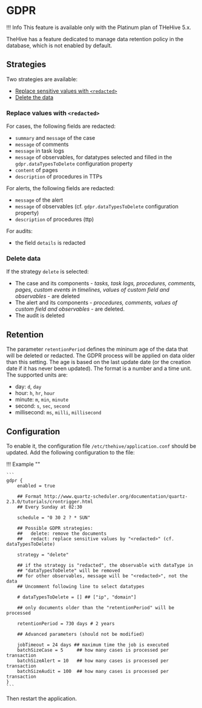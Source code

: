 # GDPR 

!!! Info
    This feature is available only with the Platinum plan of THeHive 5.x.

TheHive has a feature dedicated to manage data retention policy in the database, which is not enabled by default.

## Strategies

Two strategies are available: 

* [Replace sensitive values with `<redacted>`](#replace-values-with-redacted)
* [Delete the data](#delete-data)


### Replace values with `<redacted>`

For cases, the following fields are redacted:

* `summary` and `message` of the case
* `message` of comments
* `message` in task logs
* `message` of observables, for datatypes selected and filled in  the `gdpr.dataTypesToDelete` configuration property
* `content` of pages
* `description` of procedures in TTPs

 
For alerts, the following fields are redacted:

*  `message` of the alert
*  `message` of observables (cf. `gdpr.dataTypesToDelete` configuration property)
*  `description` of procedures (ttp)

For audits:

*  the field `details` is redacted

### Delete data

If the strategy `delete` is selected:

  * The case and its components - _tasks, task logs, procedures, comments, pages, custom events in timelines, values of custom field and observables_ -  are deleted
  * The alert and its components - _procedures, comments, values of custom field and observables_ -  are deleted.
  * The audit is deleted


## Retention
 
The parameter `retentionPeriod` defines the mininum age of the data that will be deleted or redacted. The GDPR process will be applied on data older than this setting. The age is based on the last update date (or the creation date if it has never been updated).
The format is a number and a time unit. The supported units are:

  * day:         `d`, `day`
  * hour:        `h`, `hr`, `hour`
  * minute:      `m`, `min`, `minute`
  * second:      `s`, `sec`, `second`
  * millisecond: `ms`, `milli`, `millisecond`

## Configuration 

To enable it, the configuration file `/etc/thehive/application.conf` should be updated. Add the following configuration to the file: 

!!! Example ""

    ```
    gdpr {
        enabled = true
    
        ## Format http://www.quartz-scheduler.org/documentation/quartz-2.3.0/tutorials/crontrigger.html
        ## Every Sunday at 02:30
        
        schedule = "0 30 2 ? * SUN"
    
        ## Possible GDPR strategies:
        ##   delete: remove the documents
        ##   redact: replace sensitive values by "<redacted>" (cf. dataTypesToDelete)
        
        strategy = "delete"
        
        ## if the strategy is "redacted", the observable with dataType in 
        ## "dataTypesToDelete" will be removed
        ## for other observables, message will be "<redacted>", not the data
        ## Uncomment following line to select datatypes
        
        # dataTypesToDelete = [] ## ["ip", "domain"]
    
        ## only documents older than the "retentionPeriod" will be processed

        retentionPeriod = 730 days # 2 years
    
        ## Advanced parameters (should not be modified)
        
        jobTimeout = 24 days ## maximum time the job is executed
        batchSizeCase = 5     ## how many cases is processed per transaction
        batchSizeAlert = 10   ## how many cases is processed per transaction
        batchSizeAudit = 100  ## how many cases is processed per transaction
    }
    ```

Then restart the application.
